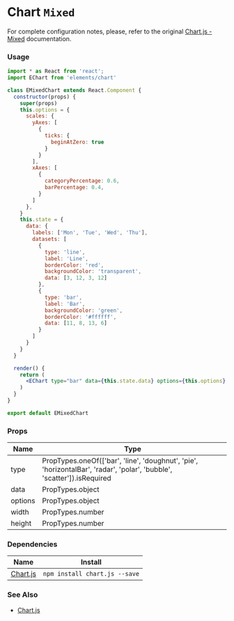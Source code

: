 # Chart `Mixed`

For complete configuration notes, please, refer to the original [Chart.js - Mixed](http://www.chartjs.org/docs/latest/charts/mixed.html) documentation.

<!-- STORY -->

### Usage

```jsx
import * as React from 'react';
import EChart from 'elements/chart'

class EMixedChart extends React.Component {
  constructor(props) {
    super(props)
    this.options = {
      scales: {
        yAxes: [
          {
            ticks: {
              beginAtZero: true
            }
          }
        ],
        xAxes: [
          {
            categoryPercentage: 0.6,
            barPercentage: 0.4,
          }
        ]
      },
    }
    this.state = {
      data: {
        labels: ['Mon', 'Tue', 'Wed', 'Thu'],
        datasets: [
          {
            type: 'line',
            label: 'Line',
            borderColor: 'red',
            backgroundColor: 'transparent',
            data: [3, 12, 3, 12]
          },
          {
            type: 'bar',
            label: 'Bar',
            backgroundColor: 'green',
            borderColor: '#ffffff',
            data: [11, 8, 13, 6]
          }
        ]
      }
    }
  }

  render() {
    return (
      <EChart type="bar" data={this.state.data} options={this.options} {...this.props}/>
    )
  }
}

export default EMixedChart
```

### Props

| Name    | Type                                                                                                                   |
|---------|------------------------------------------------------------------------------------------------------------------------|
| type    | PropTypes.oneOf(['bar', 'line', 'doughnut', 'pie', 'horizontalBar', 'radar', 'polar', 'bubble', 'scatter']).isRequired |
| data    | PropTypes.object                                                                                                       |
| options | PropTypes.object                                                                                                       |
| width   | PropTypes.number                                                                                                       |
| height  | PropTypes.number                                                                                                       |

### Dependencies

| Name        | Install    |
|-------------|---------|
| [Chart.js](http://www.chartjs.org/) | `npm install chart.js --save` |


### See Also
- [Chart.js](http://www.chartjs.org/)
